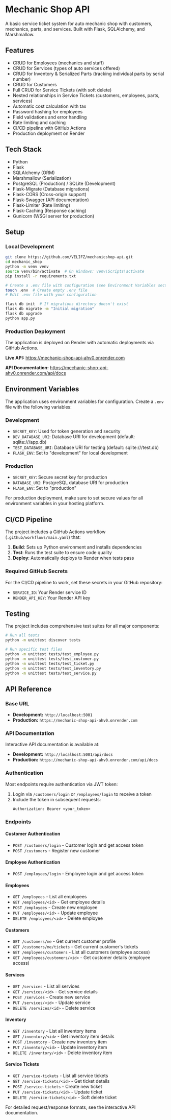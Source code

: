 # Mechanic Shop API

A basic service ticket system for auto mechanic shop with customers, mechanics, parts, and services. Built with Flask, SQLAlchemy, and Marshmallow.

## Features

-  CRUD for Employees (mechanics and staff)
-  CRUD for Services (types of auto services offered)
-  CRUD for Inventory & Serialized Parts (tracking individual parts by serial number)
-  CRUD for Customers
-  Full CRUD for Service Tickets (with soft delete)
-  Nested relationships in Service Tickets (customers, employees, parts, services)
-  Automatic cost calculation with tax
-  Password hashing for employees
-  Field validations and error handling
-  Rate limiting and caching
-  CI/CD pipeline with GitHub Actions
-  Production deployment on Render


## Tech Stack

- Python
- Flask
- SQLAlchemy (ORM)
- Marshmallow (Serialization)
- PostgreSQL (Production) / SQLite (Development)
- Flask-Migrate (Database migrations)
- Flask-CORS (Cross-origin support)
- Flask-Swagger (API documentation)
- Flask-Limiter (Rate limiting)
- Flask-Caching (Response caching)
- Gunicorn (WSGI server for production)

## Setup

### Local Development

```bash
git clone https://github.com/VELIFZ/mechanicshop-api.git
cd mechanic_shop
python -m venv venv
source venv/bin/activate  # On Windows: venv\Scripts\activate
pip install -r requirements.txt

# Create a .env file with configuration (see Environment Variables section)
touch .env  # Create empty .env file
# Edit .env file with your configuration

flask db init  # If migrations directory doesn't exist
flask db migrate -m "Initial migration"
flask db upgrade
python app.py
```

### Production Deployment

The application is deployed on Render with automatic deployments via GitHub Actions.

**Live API:** https://mechanic-shop-api-ahv0.onrender.com

**API Documentation:** https://mechanic-shop-api-ahv0.onrender.com/api/docs

## Environment Variables

The application uses environment variables for configuration. Create a `.env` file with the following variables:

### Development
- `SECRET_KEY`: Used for token generation and security
- `DEV_DATABASE_URI`: Database URI for development (default: sqlite:///app.db)
- `TEST_DATABASE_URI`: Database URI for testing (default: sqlite:///test.db)
- `FLASK_ENV`: Set to "development" for local development

### Production
- `SECRET_KEY`: Secure secret key for production
- `DATABASE_URI`: PostgreSQL database URI for production
- `FLASK_ENV`: Set to "production"

For production deployment, make sure to set secure values for all environment variables in your hosting platform.

## CI/CD Pipeline

The project includes a GitHub Actions workflow (`.github/workflows/main.yaml`) that:

1. **Build**: Sets up Python environment and installs dependencies
2. **Test**: Runs the test suite to ensure code quality
3. **Deploy**: Automatically deploys to Render when tests pass

### Required GitHub Secrets

For the CI/CD pipeline to work, set these secrets in your GitHub repository:
- `SERVICE_ID`: Your Render service ID
- `RENDER_API_KEY`: Your Render API key

## Testing

The project includes comprehensive test suites for all major components:

```bash
# Run all tests
python -m unittest discover tests

# Run specific test files
python -m unittest tests/test_employee.py
python -m unittest tests/test_customer.py
python -m unittest tests/test_ticket.py
python -m unittest tests/test_inventory.py
python -m unittest tests/test_service.py
```

## API Reference

### Base URL
- **Development:** `http://localhost:5001`
- **Production:** `https://mechanic-shop-api-ahv0.onrender.com`

### API Documentation
Interactive API documentation is available at:
- **Development:** `http://localhost:5001/api/docs`
- **Production:** `https://mechanic-shop-api-ahv0.onrender.com/api/docs`

### Authentication
Most endpoints require authentication via JWT token:
1. Login via `/customers/login` or `/employees/login` to receive a token
2. Include the token in subsequent requests:
   ```
   Authorization: Bearer <your_token>
   ```

### Endpoints

#### Customer Authentication
- `POST /customers/login` - Customer login and get access token
- `POST /customers` - Register new customer

#### Employee Authentication  
- `POST /employees/login` - Employee login and get access token

#### Employees
- `GET /employees` - List all employees
- `GET /employees/<id>` - Get employee details
- `POST /employees` - Create new employee
- `PUT /employees/<id>` - Update employee
- `DELETE /employees/<id>` - Delete employee

#### Customers
- `GET /customers/me` - Get current customer profile
- `GET /customers/me/tickets` - Get current customer's tickets
- `GET /employees/customers` - List all customers (employee access)
- `GET /employees/customers/<id>` - Get customer details (employee access)

#### Services
- `GET /services` - List all services
- `GET /services/<id>` - Get service details
- `POST /services` - Create new service
- `PUT /services/<id>` - Update service
- `DELETE /services/<id>` - Delete service

#### Inventory
- `GET /inventory` - List all inventory items
- `GET /inventory/<id>` - Get inventory item details
- `POST /inventory` - Create new inventory item
- `PUT /inventory/<id>` - Update inventory item
- `DELETE /inventory/<id>` - Delete inventory item

#### Service Tickets
- `GET /service-tickets` - List all service tickets
- `GET /service-tickets/<id>` - Get ticket details
- `POST /service-tickets` - Create new ticket
- `PUT /service-tickets/<id>` - Update ticket
- `DELETE /service-tickets/<id>` - Soft delete ticket

For detailed request/response formats, see the interactive API documentation.
